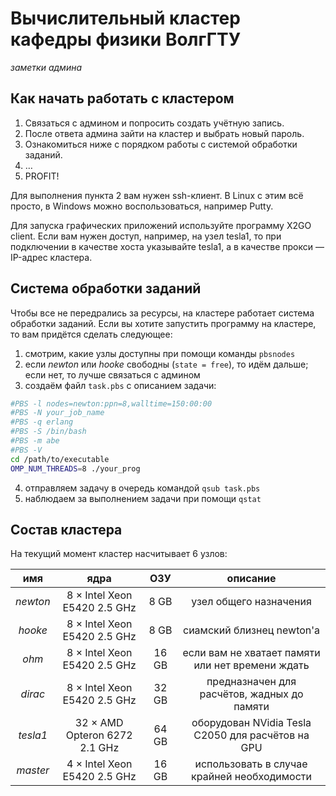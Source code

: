 # Вычислительный кластер кафедры физики ВолгГТУ
_заметки админа_
## Как начать работать с кластером

1. Связаться с админом и попросить создать учётную запись.
2. После ответа админа зайти на кластер и выбрать новый пароль.
3. Ознакомиться ниже с порядком работы с системой обработки заданий.
4. …
5. PROFIT!

Для выполнения пункта 2 вам нужен ssh-клиент. В Linux с этим всё просто, в
Windows можно воспользоваться, например Putty.

Для запуска графических приложений используйте программу X2GO client. Если вам
нужен доступ, например, на узел tesla1, то при подключении в качестве хоста
указывайте tesla1, а в качестве прокси &mdash; IP-адрес кластера.

## Система обработки заданий
Чтобы все не передрались за ресурсы, на кластере работает система обработки заданий. Если вы хотите запустить программу на кластере, то вам придётся сделать следующее:
1. смотрим, какие узлы доступны при помощи команды `pbsnodes`
2. если _newton_ или _hooke_ свободны (`state = free`), то идём дальше; если нет, то лучше связаться с админом
3. создаём файл `task.pbs` с описанием задачи:
```bash
#PBS -l nodes=newton:ppn=8,walltime=150:00:00
#PBS -N your_job_name
#PBS -q erlang
#PBS -S /bin/bash
#PBS -m abe
#PBS -V
cd /path/to/executable
OMP_NUM_THREADS=8 ./your_prog
```
4. отправляем задачу в очередь командой `qsub task.pbs`
5. наблюдаем за выполнением задачи при помощи `qstat`

## Состав кластера
На текущий момент кластер насчитывает 6 узлов:

|  имя     |                ядра           |  ОЗУ  | описание |
|:--------:|:-----------------------------:|:-----:|:--------:|
| _newton_ | 8 × Intel Xeon E5420 2.5 GHz  | 8 GB  | узел общего назначения |
| _hooke_  | 8 × Intel Xeon E5420 2.5 GHz  | 8 GB  | сиамский близнец newton'а |
| _ohm_    | 8 × Intel Xeon E5420 2.5 GHz  | 16 GB | если вам не хватает памяти или нет времени ждать |
| _dirac_  | 8 × Intel Xeon E5420 2.5 GHz  | 32 GB | предназначен для расчётов, жадных до памяти |
| _tesla1_ | 32 × AMD Opteron 6272 2.1 GHz | 64 GB | оборудован NVidia Tesla C2050 для расчётов на GPU |
| _master_ | 4 × Intel Xeon E5420 2.5 GHz  | 16 GB | использовать в случае крайней необходимости |
